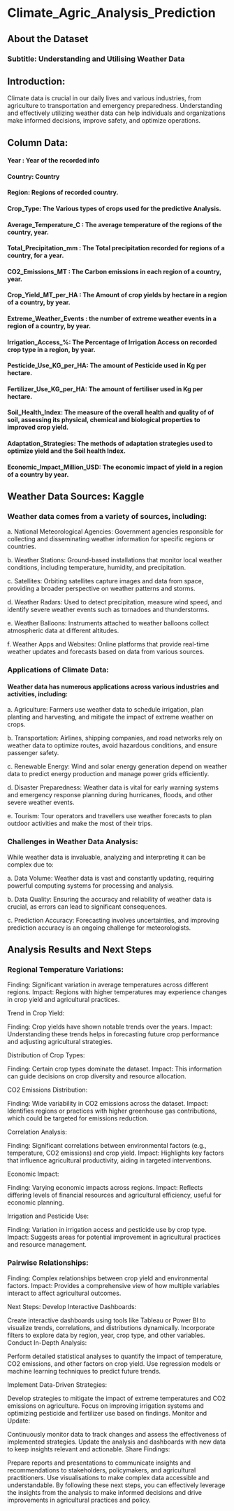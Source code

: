 # Climate_Agric_Analysis_Prediction

## About the Dataset

### Subtitle: Understanding and Utilising Weather Data

## Introduction:

Climate data is crucial in our daily lives and various industries, from agriculture to transportation and emergency preparedness. Understanding and effectively utilizing weather data can help individuals and organizations make informed decisions, improve safety, and optimize operations.

## Column Data:

#### Year	: Year of the recorded info

#### Country: Country 

#### Region: Regions of recorded country.

#### Crop_Type: The Various types of crops used for the predictive Analysis.

#### Average_Temperature_C	: The average temperature of the regions of the country, year.

#### Total_Precipitation_mm	: The Total precipitation recorded for regions of a country, for a year.

#### CO2_Emissions_MT	: The Carbon emissions in each region of a country, year.

#### Crop_Yield_MT_per_HA	: The Amount of crop yields by hectare in a region of a country, by year.

#### Extreme_Weather_Events	: the number of extreme weather events in a region of a country, by year.

#### Irrigation_Access_%: The Percentage of Irrigation Access on recorded crop type in a region, by year.

#### Pesticide_Use_KG_per_HA: The amount of Pesticide used in Kg per hectare.

#### Fertilizer_Use_KG_per_HA: The amount of fertiliser used in Kg per hectare.

#### Soil_Health_Index: The measure of the overall health and quality of of soil, assessing its physical, chemical and biological properties to improved crop yield.

#### Adaptation_Strategies: The methods of adaptation strategies used to optimize yield and the Soil health Index.

#### Economic_Impact_Million_USD: The economic impact of yield in a region of a country by year.

## Weather Data Sources: Kaggle

### Weather data comes from a variety of sources, including:

a. National Meteorological Agencies: Government agencies responsible for collecting and disseminating weather information for specific regions or countries.

b. Weather Stations: Ground-based installations that monitor local weather conditions, including temperature, humidity, and precipitation.

c. Satellites: Orbiting satellites capture images and data from space, providing a broader perspective on weather patterns and storms.

d. Weather Radars: Used to detect precipitation, measure wind speed, and identify severe weather events such as tornadoes and thunderstorms.

e. Weather Balloons: Instruments attached to weather balloons collect atmospheric data at different altitudes.

f. Weather Apps and Websites: Online platforms that provide real-time weather updates and forecasts based on data from various sources.

### Applications of Climate Data:

#### Weather data has numerous applications across various industries and activities, including:

a. Agriculture: Farmers use weather data to schedule irrigation, plan planting and harvesting, and mitigate the impact of extreme weather on crops.

b. Transportation: Airlines, shipping companies, and road networks rely on weather data to optimize routes, avoid hazardous conditions, and ensure passenger safety.

c. Renewable Energy: Wind and solar energy generation depend on weather data to predict energy production and manage power grids efficiently.

d. Disaster Preparedness: Weather data is vital for early warning systems and emergency response planning during hurricanes, floods, and other severe weather events.

e. Tourism: Tour operators and travellers use weather forecasts to plan outdoor activities and make the most of their trips.

### Challenges in Weather Data Analysis:

While weather data is invaluable, analyzing and interpreting it can be complex due to:

a. Data Volume: Weather data is vast and constantly updating, requiring powerful computing systems for processing and analysis.

b. Data Quality: Ensuring the accuracy and reliability of weather data is crucial, as errors can lead to significant consequences.

c. Prediction Accuracy: Forecasting involves uncertainties, and improving prediction accuracy is an ongoing challenge for meteorologists.


## Analysis Results and Next Steps

### Regional Temperature Variations:

Finding: Significant variation in average temperatures across different regions.
Impact: Regions with higher temperatures may experience changes in crop yield and agricultural practices.

Trend in Crop Yield:

Finding: Crop yields have shown notable trends over the years.
Impact: Understanding these trends helps in forecasting future crop performance and adjusting agricultural strategies.

Distribution of Crop Types:

Finding: Certain crop types dominate the dataset.
Impact: This information can guide decisions on crop diversity and resource allocation.

CO2 Emissions Distribution:

Finding: Wide variability in CO2 emissions across the dataset.
Impact: Identifies regions or practices with higher greenhouse gas contributions, which could be targeted for emissions reduction.

Correlation Analysis:

Finding: Significant correlations between environmental factors (e.g., temperature, CO2 emissions) and crop yield.
Impact: Highlights key factors that influence agricultural productivity, aiding in targeted interventions.

Economic Impact:

Finding: Varying economic impacts across regions.
Impact: Reflects differing levels of financial resources and agricultural efficiency, useful for economic planning.

Irrigation and Pesticide Use:

Finding: Variation in irrigation access and pesticide use by crop type.
Impact: Suggests areas for potential improvement in agricultural practices and resource management.

### Pairwise Relationships:

Finding: Complex relationships between crop yield and environmental factors.
Impact: Provides a comprehensive view of how multiple variables interact to affect agricultural outcomes.

Next Steps:
Develop Interactive Dashboards:

Create interactive dashboards using tools like Tableau or Power BI to visualize trends, correlations, and distributions dynamically.
Incorporate filters to explore data by region, year, crop type, and other variables.
Conduct In-Depth Analysis:

Perform detailed statistical analyses to quantify the impact of temperature, CO2 emissions, and other factors on crop yield.
Use regression models or machine learning techniques to predict future trends.

Implement Data-Driven Strategies:

Develop strategies to mitigate the impact of extreme temperatures and CO2 emissions on agriculture.
Focus on improving irrigation systems and optimizing pesticide and fertilizer use based on findings.
Monitor and Update:

Continuously monitor data to track changes and assess the effectiveness of implemented strategies.
Update the analysis and dashboards with new data to keep insights relevant and actionable.
Share Findings:

Prepare reports and presentations to communicate insights and recommendations to stakeholders, policymakers, and agricultural practitioners.
Use visualisations to make complex data accessible and understandable.
By following these next steps, you can effectively leverage the insights from the analysis to make informed decisions and drive improvements in agricultural practices and policy.
